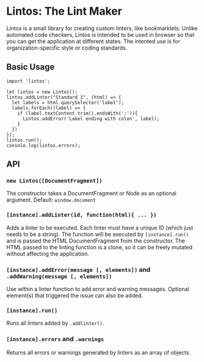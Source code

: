 # Lintos: The Lint Maker

Lintos is a small library for creating custom linters, like bookmarklets. Unlike automated code checkers, Lintos is intended to be used in browser so that you can get the application at different states. The intented use is for organization-specific style or coding standards.

## Basic Usage

    import 'lintos';

    let lintos = new Lintos();
    lintos.addLinter("Standard 1", (html) => {
      let labels = html.querySelector('label'); 
      labels.forEach((label) => {
        if (label.textContent.trim().endsWith(':')){
          Lintos.addError('Label ending with colon', label);
        }
      })
    });
    lintos.run();
    console.log(lintos.errors);

## API

### `new Lintos([DocumentFragment])`

The constructor takes a DocumentFragment or Node as an optional argument. Default: `window.document`

### `[instance].addLinter(id, function(html){ ... })`

Adds a linter to be executed. Each linter must have a unique ID (which just needs to be a string). The function will be executed by `[instance].run()` and is passed the HTML DocumentFragment from the constructor. The HTML passed to the linting function is a clone, so it can be freely mutated without affecting the application.

### `[instance].addError(message [, elements])` and `.addWarning(message [, elements])`

Use within a linter function to add error and warning messages. Optional element(s) that triggered the issue can also be added.

### `[instance].run()`

Runs all linters added by `.addlinter()`.

### `[instance].errors` and `.warnings`

Returns all errors or warnings generated by linters as an array of objects.
